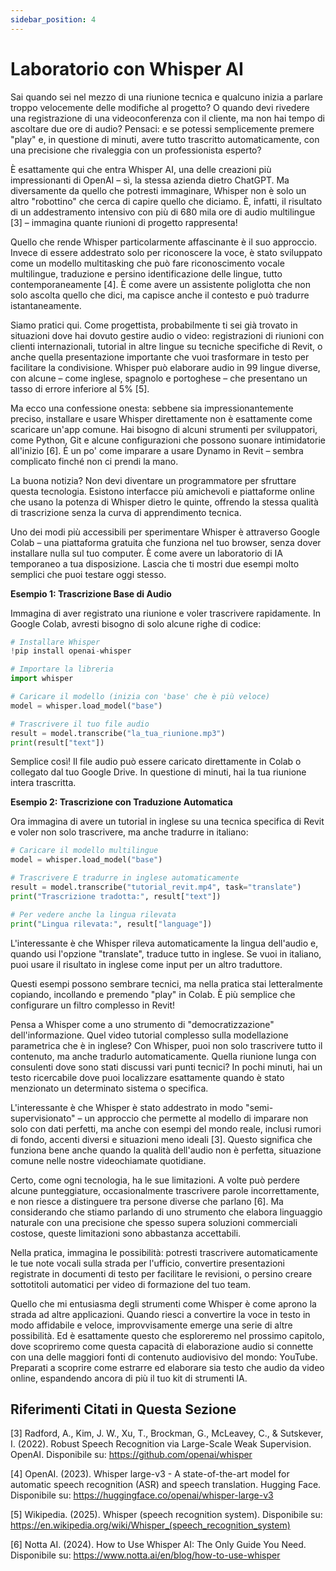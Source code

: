 ```yaml
---
sidebar_position: 4
---
```


# Laboratorio con Whisper AI

Sai quando sei nel mezzo di una riunione tecnica e qualcuno inizia a parlare troppo velocemente delle modifiche al progetto? O quando devi rivedere una registrazione di una videoconferenza con il cliente, ma non hai tempo di ascoltare due ore di audio? Pensaci: e se potessi semplicemente premere "play" e, in questione di minuti, avere tutto trascritto automaticamente, con una precisione che rivaleggia con un professionista esperto?

È esattamente qui che entra Whisper AI, una delle creazioni più impressionanti di OpenAI – sì, la stessa azienda dietro ChatGPT. Ma diversamente da quello che potresti immaginare, Whisper non è solo un altro "robottino" che cerca di capire quello che diciamo. È, infatti, il risultato di un addestramento intensivo con più di 680 mila ore di audio multilingue [3] – immagina quante riunioni di progetto rappresenta!

Quello che rende Whisper particolarmente affascinante è il suo approccio. Invece di essere addestrato solo per riconoscere la voce, è stato sviluppato come un modello multitasking che può fare riconoscimento vocale multilingue, traduzione e persino identificazione delle lingue, tutto contemporaneamente [4]. È come avere un assistente poliglotta che non solo ascolta quello che dici, ma capisce anche il contesto e può tradurre istantaneamente.

Siamo pratici qui. Come progettista, probabilmente ti sei già trovato in situazioni dove hai dovuto gestire audio o video: registrazioni di riunioni con clienti internazionali, tutorial in altre lingue su tecniche specifiche di Revit, o anche quella presentazione importante che vuoi trasformare in testo per facilitare la condivisione. Whisper può elaborare audio in 99 lingue diverse, con alcune – come inglese, spagnolo e portoghese – che presentano un tasso di errore inferiore al 5% [5].

Ma ecco una confessione onesta: sebbene sia impressionantemente preciso, installare e usare Whisper direttamente non è esattamente come scaricare un'app comune. Hai bisogno di alcuni strumenti per sviluppatori, come Python, Git e alcune configurazioni che possono suonare intimidatorie all'inizio [6]. È un po' come imparare a usare Dynamo in Revit – sembra complicato finché non ci prendi la mano.

La buona notizia? Non devi diventare un programmatore per sfruttare questa tecnologia. Esistono interfacce più amichevoli e piattaforme online che usano la potenza di Whisper dietro le quinte, offrendo la stessa qualità di trascrizione senza la curva di apprendimento tecnica.

Uno dei modi più accessibili per sperimentare Whisper è attraverso Google Colab – una piattaforma gratuita che funziona nel tuo browser, senza dover installare nulla sul tuo computer. È come avere un laboratorio di IA temporaneo a tua disposizione. Lascia che ti mostri due esempi molto semplici che puoi testare oggi stesso.

**Esempio 1: Trascrizione Base di Audio**

Immagina di aver registrato una riunione e voler trascrivere rapidamente. In Google Colab, avresti bisogno di solo alcune righe di codice:

```python
# Installare Whisper
!pip install openai-whisper

# Importare la libreria
import whisper

# Caricare il modello (inizia con 'base' che è più veloce)
model = whisper.load_model("base")

# Trascrivere il tuo file audio
result = model.transcribe("la_tua_riunione.mp3")
print(result["text"])
```

Semplice così! Il file audio può essere caricato direttamente in Colab o collegato dal tuo Google Drive. In questione di minuti, hai la tua riunione intera trascritta.

**Esempio 2: Trascrizione con Traduzione Automatica**

Ora immagina di avere un tutorial in inglese su una tecnica specifica di Revit e voler non solo trascrivere, ma anche tradurre in italiano:

```python
# Caricare il modello multilingue
model = whisper.load_model("base")

# Trascrivere E tradurre in inglese automaticamente
result = model.transcribe("tutorial_revit.mp4", task="translate")
print("Trascrizione tradotta:", result["text"])

# Per vedere anche la lingua rilevata
print("Lingua rilevata:", result["language"])
```

L'interessante è che Whisper rileva automaticamente la lingua dell'audio e, quando usi l'opzione "translate", traduce tutto in inglese. Se vuoi in italiano, puoi usare il risultato in inglese come input per un altro traduttore.

Questi esempi possono sembrare tecnici, ma nella pratica stai letteralmente copiando, incollando e premendo "play" in Colab. È più semplice che configurare un filtro complesso in Revit!

Pensa a Whisper come a uno strumento di "democratizzazione" dell'informazione. Quel video tutorial complesso sulla modellazione parametrica che è in inglese? Con Whisper, puoi non solo trascrivere tutto il contenuto, ma anche tradurlo automaticamente. Quella riunione lunga con consulenti dove sono stati discussi vari punti tecnici? In pochi minuti, hai un testo ricercabile dove puoi localizzare esattamente quando è stato menzionato un determinato sistema o specifica.

L'interessante è che Whisper è stato addestrato in modo "semi-supervisionato" – un approccio che permette al modello di imparare non solo con dati perfetti, ma anche con esempi del mondo reale, inclusi rumori di fondo, accenti diversi e situazioni meno ideali [3]. Questo significa che funziona bene anche quando la qualità dell'audio non è perfetta, situazione comune nelle nostre videochiamate quotidiane.

Certo, come ogni tecnologia, ha le sue limitazioni. A volte può perdere alcune punteggiature, occasionalmente trascrivere parole incorrettamente, e non riesce a distinguere tra persone diverse che parlano [6]. Ma considerando che stiamo parlando di uno strumento che elabora linguaggio naturale con una precisione che spesso supera soluzioni commerciali costose, queste limitazioni sono abbastanza accettabili.

Nella pratica, immagina le possibilità: potresti trascrivere automaticamente le tue note vocali sulla strada per l'ufficio, convertire presentazioni registrate in documenti di testo per facilitare le revisioni, o persino creare sottotitoli automatici per video di formazione del tuo team.

Quello che mi entusiasma degli strumenti come Whisper è come aprono la strada ad altre applicazioni. Quando riesci a convertire la voce in testo in modo affidabile e veloce, improvvisamente emerge una serie di altre possibilità. Ed è esattamente questo che esploreremo nel prossimo capitolo, dove scopriremo come questa capacità di elaborazione audio si connette con una delle maggiori fonti di contenuto audiovisivo del mondo: YouTube. Preparati a scoprire come estrarre ed elaborare sia testo che audio da video online, espandendo ancora di più il tuo kit di strumenti IA.

## Riferimenti Citati in Questa Sezione

[3] Radford, A., Kim, J. W., Xu, T., Brockman, G., McLeavey, C., & Sutskever, I. (2022). Robust Speech Recognition via Large-Scale Weak Supervision. OpenAI. Disponibile su: https://github.com/openai/whisper

[4] OpenAI. (2023). Whisper large-v3 - A state-of-the-art model for automatic speech recognition (ASR) and speech translation. Hugging Face. Disponibile su: https://huggingface.co/openai/whisper-large-v3

[5] Wikipedia. (2025). Whisper (speech recognition system). Disponibile su: https://en.wikipedia.org/wiki/Whisper_(speech_recognition_system)

[6] Notta AI. (2024). How to Use Whisper AI: The Only Guide You Need. Disponibile su: https://www.notta.ai/en/blog/how-to-use-whisper
